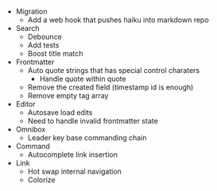 - Migration
  - Add a web hook that pushes haiku into markdown repo
- Search
  - Debounce
  - Add tests
  - Boost title match
- Frontmatter
  - Auto quote strings that has special control charaters
    - Handle quote within quote
  - Remove the created field (timestamp id is enough)
  - Remove empty tag array
- Editor
  - Autosave load edits
  - Need to handle invalid frontmatter state
- Omnibox
  - Leader key base commanding chain
- Command
  - Autocomplete link insertion
- Link
  - Hot swap internal navigation
  - Colorize
